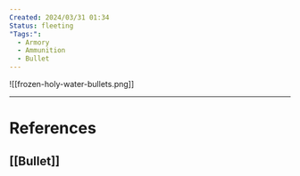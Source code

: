 ```yaml
---
Created: 2024/03/31 01:34
Status: fleeting
"Tags:":
  - Armory
  - Ammunition
  - Bullet
---
```

![[frozen-holy-water-bullets.png]]

---
# References
## [[Bullet]]